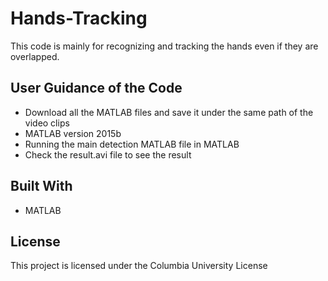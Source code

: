 # Hands-Tracking

This code is mainly for recognizing and tracking the hands even if they are overlapped. 

## User Guidance of the Code

* Download all the MATLAB files and save it under the same path of the video clips
* MATLAB version 2015b
* Running the main detection MATLAB file in MATLAB
* Check the result.avi file to see the result

## Built With

* MATLAB

## License

This project is licensed under the Columbia University License
